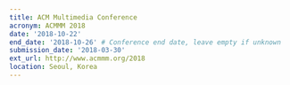 ```yaml
---
title: ACM Multimedia Conference
acronym: ACMMM 2018
date: '2018-10-22'
end_date: '2018-10-26' # Conference end date, leave empty if unknown
submission_date: '2018-03-30'
ext_url: http://www.acmmm.org/2018
location: Seoul, Korea
---
```

